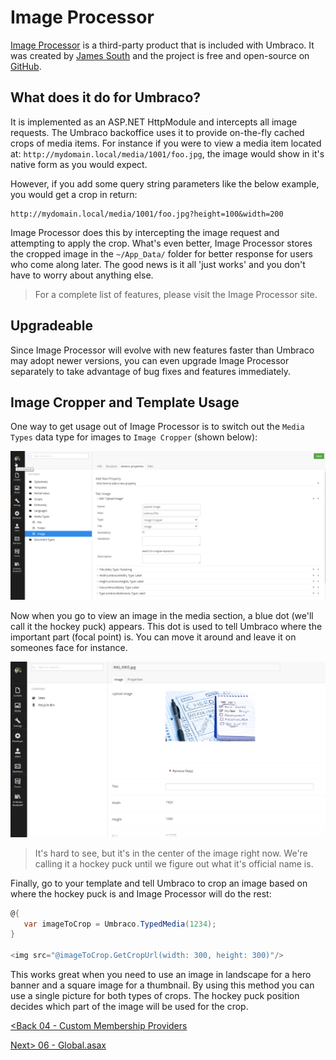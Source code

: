 # Image Processor

[Image Processor](http://imageprocessor.org/) is a third-party product that is included with Umbraco. It was created by [James South](https://twitter.com/james_m_south) and the project is free and open-source on [GitHub](https://github.com/JimBobSquarePants/ImageProcessor/blob/V2/README.md).

## What does it do for Umbraco?
It is implemented as an ASP.NET HttpModule and intercepts all image requests.  The Umbraco backoffice uses it to provide on-the-fly cached crops of media items.  For instance if you were to view a media item located at: `http://mydomain.local/media/1001/foo.jpg`, the image would show in it's native form as you would expect.

However, if you add some query string parameters like the below example, you would get a crop in return:
```
http://mydomain.local/media/1001/foo.jpg?height=100&width=200
```

Image Processor does this by intercepting the image request and attempting to apply the crop.  What's even better, Image Processor stores the cropped image in the `~/App_Data/` folder for better response for users who come along later.  The good news is it all 'just works' and you don't have to worry about anything else.

>For a complete list of features, please visit the Image Processor site.

## Upgradeable
Since Image Processor will evolve with new features faster than Umbraco may adopt newer versions, you can even upgrade Image Processor separately to take advantage of bug fixes and features immediately.

## Image Cropper and Template Usage
One way to get usage out of Image Processor is to switch out the `Media Types` data type for images to `Image Cropper` (shown below):

![image-cropper.png](assets/image-cropper.png)

Now when you go to view an image in the media section, a blue dot (we'll call it the hockey puck) appears.  This dot is used to tell Umbraco where the important part (focal point) is.  You can move it around and leave it on someones face for instance.

![hockey-puck.png](assets/hockey-puck.png)
>It's hard to see, but it's in the center of the image right now.  We're calling it a hockey puck until we figure out what it's official name is.

Finally, go to your template and tell Umbraco to crop an image based on where the hockey puck is and Image Processor will do the rest:

```c#
@{
   var imageToCrop = Umbraco.TypedMedia(1234);
}

<img src="@imageToCrop.GetCropUrl(width: 300, height: 300)"/>
```

This works great when you need to use an image in landscape for a hero banner and a square image for a thumbnail.  By using this method you can use a single picture for both types of crops.  The hockey puck position decides which part of the image will be used for the crop.

[<Back 04 - Custom Membership Providers](04%20-%20Custom%20Membership%20Providers.md)

[Next> 06 - Global.asax](06%20-%20Global.asax.md)